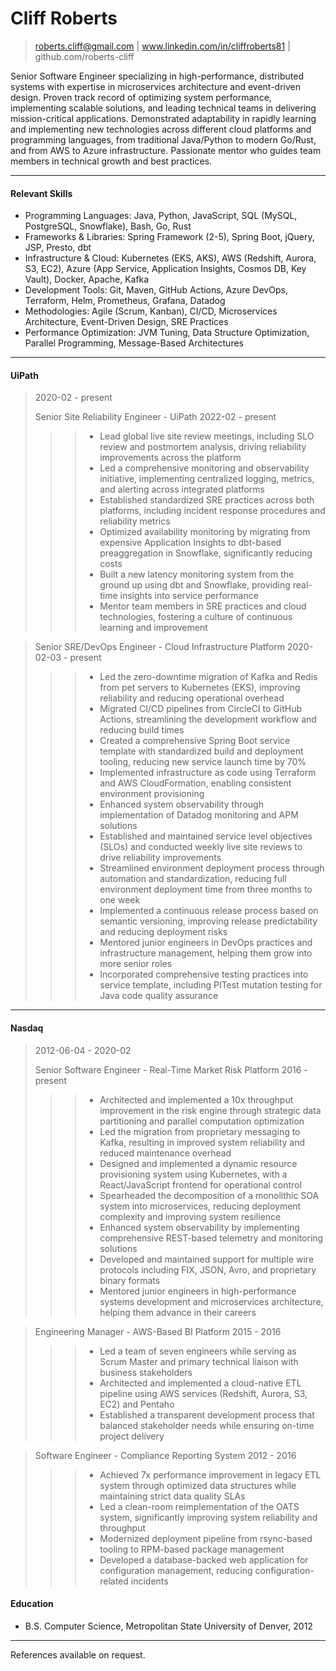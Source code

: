 # Cliff Roberts
> roberts.cliff@gmail.com | www.linkedin.com/in/cliffroberts81 | github.com/roberts-cliff

Senior Software Engineer specializing in high-performance, distributed systems with expertise in microservices architecture 
and event-driven design. Proven track record of optimizing system performance, implementing scalable solutions, and 
leading technical teams in delivering mission-critical applications. Demonstrated adaptability in rapidly learning and 
implementing new technologies across different cloud platforms and programming languages, from traditional Java/Python 
to modern Go/Rust, and from AWS to Azure infrastructure. Passionate mentor who guides team members in technical growth 
and best practices.

---
#### Relevant Skills

- Programming Languages: Java, Python, JavaScript, SQL (MySQL, PostgreSQL, Snowflake), Bash, Go, Rust
- Frameworks &amp; Libraries: Spring Framework (2-5), Spring Boot, jQuery, JSP, Presto, dbt
- Infrastructure &amp; Cloud: Kubernetes (EKS, AKS), AWS (Redshift, Aurora, S3, EC2), Azure (App Service, Application Insights, Cosmos DB, Key Vault), Docker, Apache, Kafka
- Development Tools: Git, Maven, GitHub Actions, Azure DevOps, Terraform, Helm, Prometheus, Grafana, Datadog
- Methodologies: Agile (Scrum, Kanban), CI/CD, Microservices Architecture, Event-Driven Design, SRE Practices
- Performance Optimization: JVM Tuning, Data Structure Optimization, Parallel Programming, Message-Based Architectures

---
#### UiPath
> 2020-02 - present
>
>Senior Site Reliability Engineer - UiPath 2022-02 - present
>>> - Lead global live site review meetings, including SLO review and postmortem analysis, driving reliability improvements across the platform
>>> - Led a comprehensive monitoring and observability initiative, implementing centralized logging, metrics, and alerting across integrated platforms
>>> - Established standardized SRE practices across both platforms, including incident response procedures and reliability metrics
>>> - Optimized availability monitoring by migrating from expensive Application Insights to dbt-based preaggregation in Snowflake, significantly reducing costs
>>> - Built a new latency monitoring system from the ground up using dbt and Snowflake, providing real-time insights into service performance
>>> - Mentor team members in SRE practices and cloud technologies, fostering a culture of continuous learning and improvement


>Senior SRE/DevOps Engineer - Cloud Infrastructure Platform 2020-02-03 - present
>>> - Led the zero-downtime migration of Kafka and Redis from pet servers to Kubernetes (EKS), improving reliability and reducing operational overhead
>>> - Migrated CI/CD pipelines from CircleCI to GitHub Actions, streamlining the development workflow and reducing build times
>>> - Created a comprehensive Spring Boot service template with standardized build and deployment tooling, reducing new service launch time by 70%
>>> - Implemented infrastructure as code using Terraform and AWS CloudFormation, enabling consistent environment provisioning
>>> - Enhanced system observability through implementation of Datadog monitoring and APM solutions
>>> - Established and maintained service level objectives (SLOs) and conducted weekly live site reviews to drive reliability improvements
>>> - Streamlined environment deployment process through automation and standardization, reducing full environment deployment time from three months to one week
>>> - Implemented a continuous release process based on semantic versioning, improving release predictability and reducing deployment risks
>>> - Mentored junior engineers in DevOps practices and infrastructure management, helping them grow into more senior roles
>>> - Incorporated comprehensive testing practices into service template, including PITest mutation testing for Java code quality assurance



---
#### Nasdaq
> 2012-06-04 - 2020-02
>
>Senior Software Engineer - Real-Time Market Risk Platform 2016 - present
>>> - Architected and implemented a 10x throughput improvement in the risk engine through strategic data partitioning and parallel computation optimization
>>> - Led the migration from proprietary messaging to Kafka, resulting in improved system reliability and reduced maintenance overhead
>>> - Designed and implemented a dynamic resource provisioning system using Kubernetes, with a React/JavaScript frontend for operational control
>>> - Spearheaded the decomposition of a monolithic SOA system into microservices, reducing deployment complexity and improving system resilience
>>> - Enhanced system observability by implementing comprehensive REST-based telemetry and monitoring solutions
>>> - Developed and maintained support for multiple wire protocols including FIX, JSON, Avro, and proprietary binary formats
>>> - Mentored junior engineers in high-performance systems development and microservices architecture, helping them advance in their careers


>Engineering Manager - AWS-Based BI Platform 2015 - 2016
>>> - Led a team of seven engineers while serving as Scrum Master and primary technical liaison with business stakeholders
>>> - Architected and implemented a cloud-native ETL pipeline using AWS services (Redshift, Aurora, S3, EC2) and Pentaho
>>> - Established a transparent development process that balanced stakeholder needs while ensuring on-time project delivery


>Software Engineer - Compliance Reporting System 2012 - 2016
>>> - Achieved 7x performance improvement in legacy ETL system through optimized data structures while maintaining strict data quality SLAs
>>> - Led a clean-room reimplementation of the OATS system, significantly improving system reliability and throughput
>>> - Modernized deployment pipeline from rsync-based tooling to RPM-based package management
>>> - Developed a database-backed web application for configuration management, reducing configuration-related incidents



#### Education

 - B.S. Computer Science, Metropolitan State University of Denver, 2012
---
References available on request.
